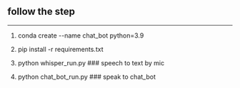 
## follow the step
--------------------------------------------------------------------------------------------------------------------------------------------------------
1. conda create --name chat_bot python=3.9
  
2. pip install -r requirements.txt
  
3. python whisper_run.py  ### speech to text by mic
  
4. python chat_bot_run.py ### speak to chat_bot
